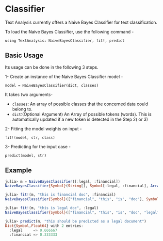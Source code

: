 # Classifier

Text Analysis currently offers a Naive Bayes Classifier for text classification.

To load the Naive Bayes Classifier, use the following command -

    using TextAnalysis: NaiveBayesClassifier, fit!, predict

## Basic Usage

Its usage can be done in the following 3 steps.

1- Create an instance of the Naive Bayes Classifier model -

    model = NaiveBayesClassifier(dict, classes)


It takes two arguments-

* `classes`: An array of possible classes that the concerned data could belong to.
* `dict`:(Optional Argument) An Array of possible tokens (words). This is automatically updated if a new token is detected in the Step 2) or 3)




2- Fitting the model weights on input -

    fit!(model, str, class)

3- Predicting for the input case -

    predict(model, str)

## Example

```julia
julia> m = NaiveBayesClassifier([:legal, :financial])
NaiveBayesClassifier{Symbol}(String[], Symbol[:legal, :financial], Array{Int64}(0,2))

```

```julia
julia> fit!(m, "this is financial doc", :financial)
NaiveBayesClassifier{Symbol}(["financial", "this", "is", "doc"], Symbol[:legal, :financial], [1 2; 1 2; 1 2; 1 2])

julia> fit!(m, "this is legal doc", :legal)
NaiveBayesClassifier{Symbol}(["financial", "this", "is", "doc", "legal"], Symbol[:legal, :financial], [1 2; 2 2; … ; 2 2; 2 1])

```

```julia
julia> predict(m, "this should be predicted as a legal document")
Dict{Symbol,Float64} with 2 entries:
  :legal     => 0.666667
  :financial => 0.333333

```
